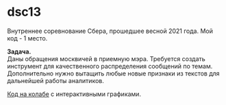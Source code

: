 # dsc13

Внутреннее соревнование Сбера, прошедшее весной 2021 года.
Мой код - 1 место.  

**Задача.**  
Даны обращения москвичей в приемную мэра. Требуется создать инструмент для качественного распределения сообщений по темам.  
Дополнительно нужно вытащить любые новые признаки из текстов для дальнейшей работы аналитиков. 

[Код на колабе](https://colab.research.google.com/drive/1z5na2isV-MRJV_dirL2jilXF5pMzJvsb) с интерактивными графиками.
